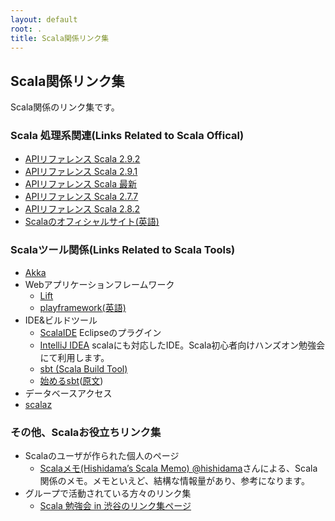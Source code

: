 ```yaml
---
layout: default
root: .
title: Scala関係リンク集
---
```


## Scala関係リンク集

Scala関係のリンク集です。

### Scala 処理系関連(Links Related to Scala Offical)

* [APIリファレンス Scala 2.9.2](http://www.scala-lang.org/api/2.9.2/index.html#package)
* [APIリファレンス Scala 2.9.1](http://www.scala-lang.org/api/2.9.1/index.html#package)
* [APIリファレンス Scala 最新](http://www.scala-lang.org/api/current/index.html)
* [APIリファレンス Scala 2.7.7](http://www.scala-lang.org/api/2.7.7/index.html#package)
* [APIリファレンス Scala 2.8.2](http://www.scala-lang.org/api/2.8.2/index.html#package)
* [Scalaのオフィシャルサイト(英語)](http://www.scala-lang.org/)

### Scalaツール関係(Links Related to Scala Tools)

* [Akka](http://akka.io/)
* Webアプリケーションフレームワーク
  * [Lift](http://liftweb.net/)
  * [playframework](http://playdocja.appspot.com/)[(英語)](http://www.playframework.org/)
* IDE&ビルドツール
  * [ScalaIDE](http://www.scala-ide.org/) Eclipseのプラグイン
  * [IntelliJ IDEA](http://www.jetbrains.com/idea/) scalaにも対応したIDE。Scala初心者向けハンズオン勉強会にて利用します。
  * [sbt (Scala Build Tool)](https://github.com/harrah/xsbt/wiki)
  * [始めるsbt](http://eed3si9n.github.com/sbt-getting-started-guide-ja/)([原文](https://github.com/harrah/xsbt/wiki/Getting-Started-Welcome))
* データベースアクセス
* [scalaz](http://code.google.com/p/scalaz/)

### その他、Scalaお役立ちリンク集

* Scalaのユーザが作られた個人のページ
  * [Scalaメモ(Hishidama’s Scala Memo) ](http://www.ne.jp/asahi/hishidama/home/tech/scala/index.html) 
    [@hishidama](https://twitter.com/hishidama)さんによる、Scala関係のメモ。メモといえど、結構な情報量があり、参考になります。
* グループで活動されている方々のリンク集
  * [Scala 勉強会 in 渋谷のリンク集ページ](http://scala-users.org/shibuya/index.php?title=%E3%83%AA%E3%83%B3%E3%82%AF%E9%9B%86)
